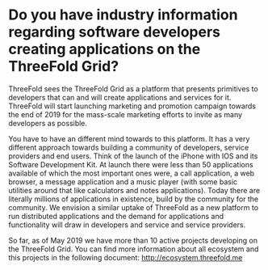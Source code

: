 # Do you have industry information regarding software developers creating applications on the ThreeFold Grid?

ThreeFold sees the ThreeFold Grid as a platform that presents primitives to developers that can and will create applications and services for it. ThreeFold will start launching marketing and promotion campaign towards the end of 2019 for the mass-scale marketing efforts to invite as many developers as possible.

You have to have an different mind towards to this platform. It has a very different approach towards building a community of developers, service providers and end users. Think of the launch of the iPhone with IOS and its Software Development Kit. At launch there were less than 50 applications available of which the most important ones were, a call application, a web browser, a message application and a music player (with some basic utilities around that like calculators and notes applications). Today there are literally millions of applications in existence, build by the community for the community. We envision a similar uptake of ThreeFold as a new platform to run distributed applications and the demand for applications and functionality will draw in developers and service and service providers.

So far, as of May 2019 we have more than 10 active projects developing on the ThreeFold Grid. You can find more information about all ecosystem and this projects in the following document: http://ecosystem.threefold.me
